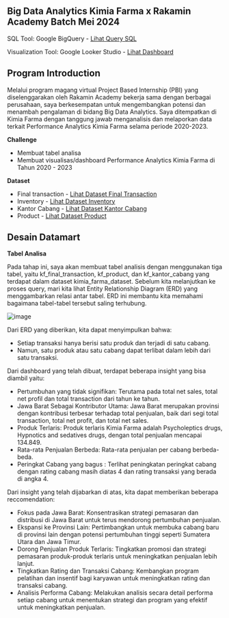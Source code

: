 
**Big Data Analytics Kimia Farma x Rakamin Academy Batch Mei 2024**
--- 

SQL Tool: Google BigQuery - [Lihat Query SQL](https://console.cloud.google.com/bigquery?sq=771506489227:3029c578e3da45c4bc413f2a66e9c6e2)

Visualization Tool: Google Looker Studio - [Lihat Dashboard](https://lookerstudio.google.com/reporting/4bd4e9dd-e5b5-4358-86a3-91d414e862eb/page/YCT1D)


Program Introduction
---
Melalui program magang virtual Project Based Internship (PBI) yang diselenggarakan oleh Rakamin Academy bekerja sama dengan berbagai perusahaan, saya berkesempatan untuk mengembangkan potensi dan menambah pengalaman di bidang Big Data Analytics. Saya ditempatkan di Kimia Farma dengan tanggung jawab menganalisis dan melaporkan data terkait Performance Analytics Kimia Farma selama periode 2020-2023.

**Challenge**
- Membuat tabel analisa
- Membuat visualisas/dashboard Performance Analytics Kimia Farma di Tahun 2020 - 2023

**Dataset**
- Final transaction - [Lihat Dataset Final Transaction](https://drive.google.com/file/d/1iDOBdKZ4-kkLhpklQWWrsFvACtI7MCz3/view)
- Inventory - [Lihat Dataset Inventory](https://drive.google.com/file/d/1ihtG2t0V1AO0IAGkGwQaqtba6AxDEKDI/view)
- Kantor Cabang - [Lihat Dataset Kantor Cabang](https://drive.google.com/file/d/1vzaasqIeXqqe_jI99dNLaa8nxnoe9OWW/view)
- Product - [Lihat Dataset Product](https://drive.google.com/file/d/1739wO7BwtVStHCA4Dcj9xGhlc_blBNbT/view)



Desain Datamart
---
**Tabel Analisa**

Pada tahap ini, saya akan membuat tabel analisis dengan menggunakan tiga tabel, yaitu kf_final_transaction, kf_product, dan kf_kantor_cabang yang terdapat dalam dataset kimia_farma_dataset. Sebelum kita melanjutkan ke proses query, mari kita lihat Entity Relationship Diagram (ERD) yang menggambarkan relasi antar tabel. ERD ini membantu kita memahami bagaimana tabel-tabel tersebut saling terhubung.

 ![image](https://github.com/mzfarhan/Kimia-Farma-Final-Task/assets/64683758/20d32e58-cf08-426e-9bff-d20726504b29)

Dari ERD yang diberikan, kita dapat menyimpulkan bahwa:
- Setiap transaksi hanya berisi satu produk dan terjadi di satu cabang.
- Namun, satu produk atau satu cabang dapat terlibat dalam lebih dari satu transaksi.

Dari dashboard yang telah dibuat, terdapat beberapa insight yang bisa diambil yaitu:

- Pertumbuhan yang tidak signifikan: Terutama pada total net sales, total net profil dan total transaction dari tahun ke tahun.
- Jawa Barat Sebagai Kontributor Utama: Jawa Barat merupakan provinsi dengan kontribusi terbesar terhadap total penjualan, baik dari segi total transaction, total net profit, dan total net sales.
- Produk Terlaris: Produk terlaris Kimia Farma adalah Psycholeptics drugs, Hypnotics and sedatives drugs, dengan total penjualan mencapai 134.849.
- Rata-rata Penjualan Berbeda: Rata-rata penjualan per cabang berbeda-beda.
- Peringkat Cabang yang bagus : Terlihat peningkatan peringkat cabang dengan rating cabang masih diatas 4 dan rating transaksi yang berada di angka 4.

Dari insight yang telah dijabarkan di atas, kita dapat memberikan beberapa reccomendation:

- Fokus pada Jawa Barat: Konsentrasikan strategi pemasaran dan distribusi di Jawa Barat untuk terus mendorong pertumbuhan penjualan.
- Ekspansi ke Provinsi Lain: Pertimbangkan untuk membuka cabang baru di provinsi lain dengan potensi pertumbuhan tinggi seperti Sumatera Utara dan Jawa Timur.
- Dorong Penjualan Produk Terlaris: Tingkatkan promosi dan strategi pemasaran produk-produk terlaris untuk meningkatkan penjualan lebih lanjut.
- Tingkatkan Rating dan Transaksi Cabang: Kembangkan program pelatihan dan insentif bagi karyawan untuk meningkatkan rating dan transaksi cabang.
- Analisis Performa Cabang: Melakukan analisis secara detail performa setiap cabang untuk menentukan strategi dan program yang efektif untuk meningkatkan penjualan.
